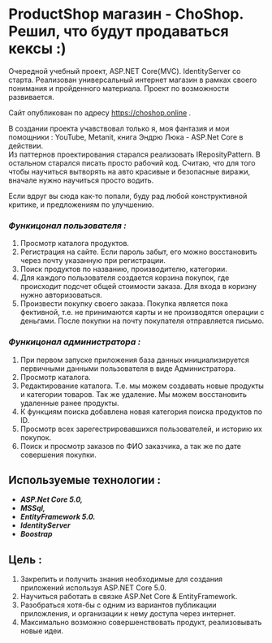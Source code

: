 # ProductShop магазин - ChoShop. Решил, что будут продаваться кексы :)
Очередной учебный проект, ASP.NET Core(MVC). IdentityServer со старта. 
Реализован универсальный интернет магазин в рамках своего понимания и пройденного материала. Проект по возможности развивается.

Сайт опубликован по адресу https://choshop.online .

В создании проекта учавствовал только я, моя фантазия и мои помощники : YouTube, Metanit, книга Эндрю Люка - ASP.Net Core в действии.    
Из паттернов проектирования старался реализовать IReposityPattern. В остальном старался писать просто рабочий код. Считаю, что для того чтобы научиться вытворять на авто красивые и безопасные виражи, вначале нужно научиться просто водить.    

Если вдруг вы сюда как-то попали, буду рад любой конструктивной критике, и предложениям по улучшению.

### ___Функицонал пользователя :___    
1. Просмотр каталога продуктов.    
2. Регистрация на сайте. Если пароль забыт, его можно восстановить через почту указанную при регистрации.  
3. Поиск продуктов по названию, производителю, категории.
4. Для каждого пользователя создается корзина покупок, где происходит подсчет общей стоимости заказа. Для входа в коризну нужно авторизоваться.    
5. Произвести покупку своего заказа. Покупка является пока фективной, т.е. не принимаются карты и не производятся операции с деньгами. После покупки на почту покупателя отправляется письмо.

### ___Функицонал администратора :___    
1. При первом запуске приложения база данных инициализируется первичными данными пользователя в виде Администратора.     
2. Просмотр каталога.    
3. Редактирование каталога. Т.е. мы можем создавать новые продукты и категории товаров. Так же удаление. Мы можем восстановить удаленные ранее продукты.
4. К функциям поиска добавлена новая категория поиска продуктов по ID.    
5. Просмотр всех зарегестрировавшихся пользователей, и историю их покупок.    
6. Поиск и просмотр заказов по ФИО заказчика, а так же по дате совершения покупки.


## Используемые технологии :
 - ___ASP.Net Core 5.0,___    
 - ___MSSql,___    
 - ___EntityFramework 5.0.___ 
 - ___IdentityServer___
 - ___Boostrap___ 
## Цель :
  1. Закрепить и получить знания необходимые для создания приложений используя ASP.NET Core 5.0.    
  2. Научиться работать в связке ASP.Net Core & EntityFramework.     
  3. Разобраться хотя-бы с одним из вариантов публикации приложления, и организации к нему доступа через интернет.      
  4. Максимально возможно совершенствовать продукт, реализовывать новые идеи.
